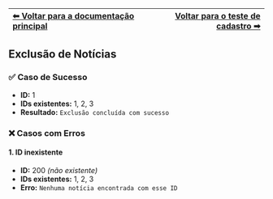| [⬅ Voltar para a documentação principal](https://github.com/MathGueff/saneasp-documentation/tree/tecnicas-de-programacao-II) | [Voltar para o teste de cadastro ➡](https://github.com/MathGueff/saneasp-documentation/tree/tecnicas-de-programacao-II/testes-validacao/cadastro/README.md) |
|:--|--:|

## Exclusão de Notícias

### ✅ Caso de Sucesso
- **ID:** 1
- **IDs existentes:** 1, 2, 3  
- **Resultado:** `Exclusão concluída com sucesso`  

### ❌ Casos com Erros

#### 1. ID inexistente
- **ID:** 200 *(não existente)*
- **IDs existentes:** 1, 2, 3 
- **Erro:** `Nenhuma notícia encontrada com esse ID`  
